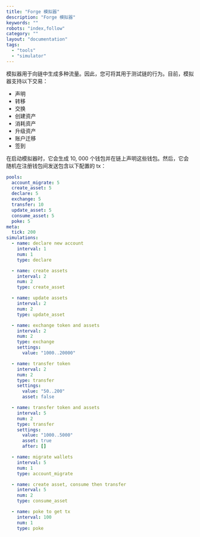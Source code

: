 ```yaml
---
title: "Forge 模拟器"
description: "Forge 模拟器"
keywords: ""
robots: "index,follow"
category: ""
layout: "documentation"
tags:
  - "tools"
  - "simulator"
---
```


模拟器用于向链中生成多种流量。因此，您可将其用于测试链的行为。目前，模拟器支持以下交易：

- 声明
- 转移
- 交换
- 创建资产
- 消耗资产
- 升级资产
- 账户迁移
- 签到

在启动模拟器时，它会生成 10, 000 个钱包并在链上声明这些钱包。然后，它会随机在注册钱包间发送包含以下配置的 tx：

```yaml
pools:
  account_migrate: 5
  create_asset: 5
  declare: 5
  exchange: 5
  transfer: 10
  update_asset: 5
  consume_asset: 5
  poke: 5
meta:
  tick: 200
simulations:
  - name: declare new account
    interval: 1
    num: 1
    type: declare

  - name: create assets
    interval: 2
    num: 2
    type: create_asset

  - name: update assets
    interval: 2
    num: 2
    type: update_asset

  - name: exchange token and assets
    interval: 2
    num: 2
    type: exchange
    settings:
      value: "1000..20000"

  - name: transfer token
    interval: 2
    num: 2
    type: transfer
    settings:
      value: "50..200"
      asset: false

  - name: transfer token and assets
    interval: 5
    num: 2
    type: transfer
    settings:
      value: "1000..5000"
      asset: true
      after: []

  - name: migrate wallets
    interval: 5
    num: 1
    type: account_migrate

  - name: create asset, consume then transfer
    interval: 5
    num: 2
    type: consume_asset

  - name: poke to get tx
    interval: 100
    num: 1
    type: poke
```

<!--stackedit_data:
eyJoaXN0b3J5IjpbLTQxMjM1NTk3NV19
-->
